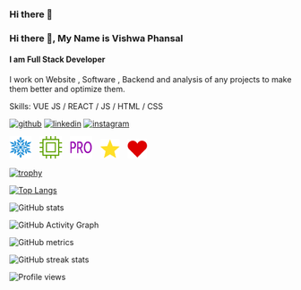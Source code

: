 ### Hi there 👋

### Hi there 👋, My Name is Vishwa Phansal
#### I am Full Stack Developer



I work on Website , Software , Backend and analysis of any projects to make them better and optimize them.

Skills: VUE JS / REACT / JS / HTML / CSS


[<img src='https://cdn.jsdelivr.net/npm/simple-icons@3.0.1/icons/github.svg' alt='github' height='40'>](https://github.com/vishwaphansal7)  [<img src='https://cdn.jsdelivr.net/npm/simple-icons@3.0.1/icons/linkedin.svg' alt='linkedin' height='40'>](https://www.linkedin.com/in/vishwaphansal/)  [<img src='https://cdn.jsdelivr.net/npm/simple-icons@3.0.1/icons/instagram.svg' alt='instagram' height='40'>](https://www.instagram.com/vishwa.phansal/)  



<a href='https://archiveprogram.github.com/'><img src='https://raw.githubusercontent.com/acervenky/animated-github-badges/master/assets/acbadge.gif' width='40' height='40'></a> <a href='https://docs.github.com/en/developers'><img src='https://raw.githubusercontent.com/acervenky/animated-github-badges/master/assets/devbadge.gif' width='40' height='40'></a> <a href='https://github.com/pricing'><img src='https://raw.githubusercontent.com/acervenky/animated-github-badges/master/assets/pro.gif' width='40' height='40'></a> <a href='https://stars.github.com/'><img src='https://raw.githubusercontent.com/acervenky/animated-github-badges/master/assets/starbadge.gif' width='35' height='35'></a> <a href='https://docs.github.com/en/github/supporting-the-open-source-community-with-github-sponsors'><img src='https://raw.githubusercontent.com/acervenky/animated-github-badges/master/assets/sponsorbadge.gif' width='35' height='35'></a> 

[![trophy](https://github-profile-trophy.vercel.app/?username=vishwaphansal7)](https://github.com/ryo-ma/github-profile-trophy)

[![Top Langs](https://github-readme-stats.vercel.app/api/top-langs/?username=vishwaphansal7)](https://github.com/anuraghazra/github-readme-stats)

![GitHub stats](https://github-readme-stats.vercel.app/api?username=vishwaphansal7&show_icons=true&count_private=true)  

![GitHub Activity Graph](https://activity-graph.herokuapp.com/graph?username=vishwaphansal7)  

![GitHub metrics](https://metrics.lecoq.io/vishwaphansal7)  

![GitHub streak stats](https://github-readme-streak-stats.herokuapp.com/?user=vishwaphansal7)  

![Profile views](https://gpvc.arturio.dev/vishwaphansal7)





